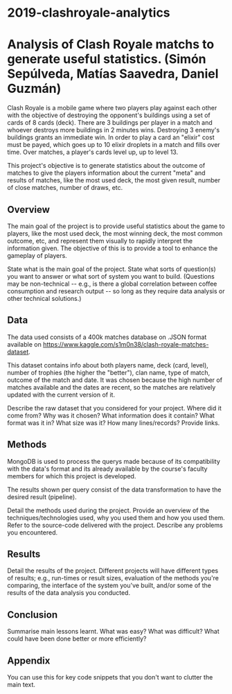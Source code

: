 # 2019-clashroyale-analytics

# Analysis of Clash Royale matchs to generate useful statistics. (Simón Sepúlveda, Matías Saavedra, Daniel Guzmán)

Clash Royale is a mobile game where two players play against each other with the objective of destroying the opponent's buildings using a set of cards of 8 cards (deck). There are 3 buildings per player in a match and whoever destroys more buildings in 2 minutes wins. Destroying 3 enemy's buildings grants an immediate win. In order to play a card an "elixir" cost must be payed, which goes up to 10 elixir droplets in a match and fills over time. Over matches, a player's cards level up, up to level 13.

This project's objective is to generate statistics about the outcome of matches to give the players information about the current "meta" and results of matches, like the most used deck, the most given result, number of close matches, number of draws, etc.



## Overview

The main goal of the project is to provide useful statistics about the game to players, like the most used deck, the most winning deck, the most common outcome, etc, and represent them visually to rapidly interpret the information given. The objective of this is to provide a tool to enhance the gameplay of players.

State what is the main goal of the project. State what sorts of question(s) you want to answer or what sort of system you want to build. (Questions may be non-technical -- e.g., is there a global correlation between coffee consumption and research output -- so long as they require data analysis or other technical solutions.)

## Data

The data used consists of a 400k matches database on .JSON format available on https://www.kaggle.com/s1m0n38/clash-royale-matches-dataset.

This dataset contains info about both players name, deck (card, level), number of trophies (the higher the "better"), clan name, type of match, outcome of the match and date. It was chosen because the high number of matches available and the dates are recent, so the matches are relatively updated with the current version of it.

Describe the raw dataset that you considered for your project. Where did it come from? Why was it chosen? What information does it contain? What format was it in? What size was it? How many lines/records? Provide links.

## Methods

MongoDB is used to process the querys made because of its compatibility with the data's format and its already available by the course's faculty members for which this project is developed.

The results shown per query consist of the data transformation to have the desired result (pipeline).  

Detail the methods used during the project. Provide an overview of the techniques/technologies used, why you used them and how you used them. Refer to the source-code delivered with the project. Describe any problems you encountered.

## Results

Detail the results of the project. Different projects will have different types of results; e.g., run-times or result sizes, evaluation of the methods you're comparing, the interface of the system you've built, and/or some of the results of the data analysis you conducted.

## Conclusion

Summarise main lessons learnt. What was easy? What was difficult? What could have been done better or more efficiently?

## Appendix

You can use this for key code snippets that you don't want to clutter the main text.
